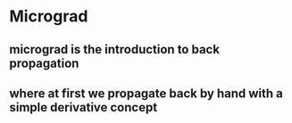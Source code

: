 # Micrograd 

## micrograd is the introduction to back propagation
## where at first we propagate back by hand with a simple derivative concept